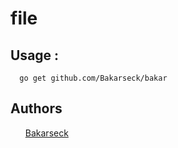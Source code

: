 # file

<h2> Usage : </h2>

```console
  go get github.com/Bakarseck/bakar
 ```
 
 <h2> Authors </h2>
 <ul>
    <a href="github.com/Bakarseck"> Bakarseck </a>
 </ul>
